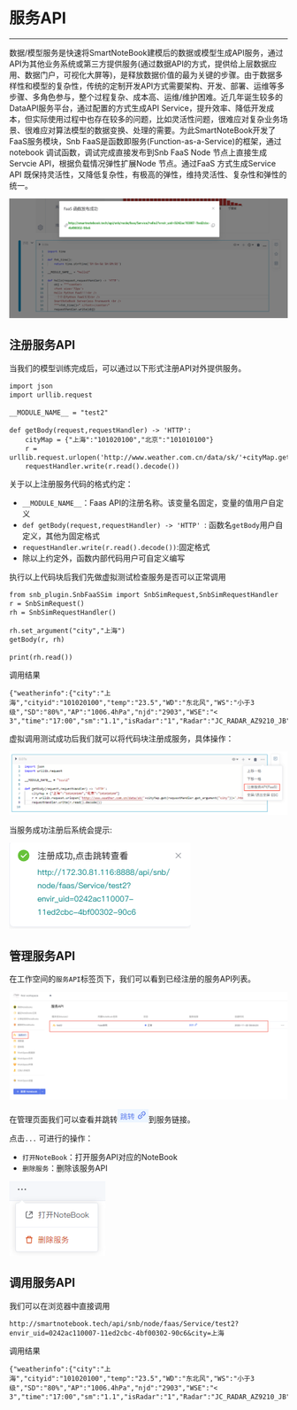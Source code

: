 # 服务API
---
数据/模型服务是快速将SmartNoteBook建模后的数据或模型生成API服务，通过API为其他业务系统或第三方提供服务(通过数据API的方式，提供给上层数据应用、数据门户，可视化大屏等)，是释放数据价值的最为关键的步骤。由于数据多样性和模型的复杂性，传统的定制开发API方式需要架构、开发、部署、运维等多步骤、多角色参与，整个过程复杂、成本高、运维/维护困难。近几年诞生较多的DataAPI服务平台，通过配置的方式生成API Service，提升效率、降低开发成本，但实际使用过程中也存在较多的问题，比如灵活性问题，很难应对复杂业务场景、很难应对算法模型的数据变换、处理的需要。为此SmartNoteBook开发了FaaS服务模块，Snb FaaS是函数即服务(Function-as-a-Service)的框架，通过notebook 调试函数，调试完成直接发布到Snb FaaS Node 节点上直接生成Servcie API，根据负载情况弹性扩展Node 节点。通过FaaS 方式生成Service API 既保持灵活性，又降低复杂性，有极高的弹性，维持灵活性、复杂性和弹性的统一。

![图 6](../images/FAAS.png)  

## 注册服务API

当我们的模型训练完成后，可以通过以下形式注册API对外提供服务。

```
import json
import urllib.request

__MODULE_NAME__ = "test2"

def getBody(request,requestHandler) -> 'HTTP':
    cityMap = {"上海":"101020100","北京":"101010100"}
    r = urllib.request.urlopen('http://www.weather.com.cn/data/sk/'+cityMap.get(requestHandler.get_argument("city"))+'.html')
    requestHandler.write(r.read().decode())
```
关于以上注册服务代码的格式约定：

* `__MODULE_NAME__`：Faas API的注册名称。该变量名固定，变量的值用户自定义
* `def getBody(request,requestHandler) -> 'HTTP' `: 函数名`getBody`用户自定义，其他为固定格式
* `requestHandler.write(r.read().decode())`:固定格式
* 除以上约定外，函数内部代码用户可自定义编写

执行以上代码块后我们先做虚拟测试检查服务是否可以正常调用

```
from snb_plugin.SnbFaaSSim import SnbSimRequest,SnbSimRequestHandler
r = SnbSimRequest()
rh = SnbSimRequestHandler()

rh.set_argument("city","上海")
getBody(r, rh)

print(rh.read())
```

调用结果
```
{"weatherinfo":{"city":"上海","cityid":"101020100","temp":"23.5","WD":"东北风","WS":"小于3级","SD":"80%","AP":"1006.4hPa","njd":"2903","WSE":"< 3","time":"17:00","sm":"1.1","isRadar":"1","Radar":"JC_RADAR_AZ9210_JB"}}
```

虚拟调用测试成功后我们就可以将代码块注册成服务，具体操作：

![图 7](../images/faas%E6%9C%8D%E5%8A%A1.png)  

当服务成功注册后系统会提示:

![图 8](../images/fasssappi.png)  


## 管理服务API

在工作空间的`服务API`标签页下，我们可以看到已经注册的服务API列表。

![图 9](../images/%E7%AE%A1%E7%90%86api%E6%9C%8D%E5%8A%A1.png)  

<p>在管理页面我们可以查看并跳转<img src="../images/tiaozhuan.png"  style="display: inline-block;" />到服务链接。</p>

点击`...` 可进行的操作：

- `打开NoteBook`：打开服务API对应的NoteBook
- `删除服务`：删除该服务API

![图 12](../images/api%E6%93%8D%E4%BD%9C.png)  


## 调用服务API


我们可以在浏览器中直接调用

```
http://smartnotebook.tech/api/snb/node/faas/Service/test2?envir_uid=0242ac110007-11ed2cbc-4bf00302-90c6&city=上海
```

调用结果
```
{"weatherinfo":{"city":"上海","cityid":"101020100","temp":"23.5","WD":"东北风","WS":"小于3级","SD":"80%","AP":"1006.4hPa","njd":"2903","WSE":"< 3","time":"17:00","sm":"1.1","isRadar":"1","Radar":"JC_RADAR_AZ9210_JB"}}
```